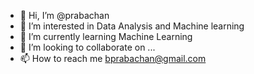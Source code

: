 - 👋 Hi, I’m @prabachan
- 👀 I’m interested in Data Analysis and Machine learning
- 🌱 I’m currently learning Machine Learning 
- 💞️ I’m looking to collaborate on ...
- 📫 How to reach me bprabachan@gmail.com

<!---
prabachan/prabachan is a ✨ special ✨ repository because its `README.md` (this file) appears on your GitHub profile.
You can click the Preview link to take a look at your changes.
--->
